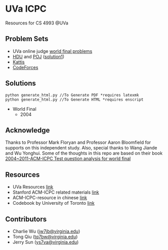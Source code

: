 # UVa ICPC
Resources for CS 4993 @UVa

Problem Sets
------------
- UVa online judge [world final problems](https://uva.onlinejudge.org/index.php?option=com_onlinejudge&Itemid=8&category=45)
- [HDU](http://acm.hdu.edu.cn/) and [POJ](http://poj.org) ([solution1](https://github.com/EnigmaHuang/ACM-ICPC-Algorithm))
- [Kattis](https://open.kattis.com) 
- [CodeForces](http://codeforces.com)

Solutions
---------
~~~~
python generate_html.py //To Generate PDF *requires latexmk
python generate_html.py //To Generate HTML *requires enscript
~~~~


- World Final
  - 2004 

Acknowledge
---------
Thanks to Professor Mark Floryan and Professor Aaron Bloomfield for supports on this independent study.
Also, special thanks to Wang Jiande and Wu Yonghui. Some of the thoughts in this repo are based on their book [2004~2011-ACM-ICPC Test question analysis for world final](https://www.amazon.com/2004~2011-ACM-ICPC-question-analysis-world-Chinese/dp/7111390946/ref=sr_1_1?s=books&ie=UTF8&qid=1486755194&sr=1-1&keywords=9787111390947)

Resources
---------
- UVa Resources [link](http://plato.cs.virginia.edu/~asb2t/icpc/)
- Stanford ACM-ICPC related materials [link](https://github.com/jaehyunp/stanfordacm)
- ACM-ICPC-resource in chinese  [link](https://github.com/morris821028/ACM-ICPC-resource)
- Codebook by University of Toronto  [link](https://github.com/t3nsor/codebook)

Contributors
---------
- Charlie Wu ([jw7jb@virginia.edu](mailto:jw7jb@virginia.edu))
- Tong Qiu ([tq7bw@virginia.edu](mailto:tq7bw@virginia.edu))
- Jerry Sun ([ys7va@virginia.edu](mailto:ys7va@virginia.edu))

